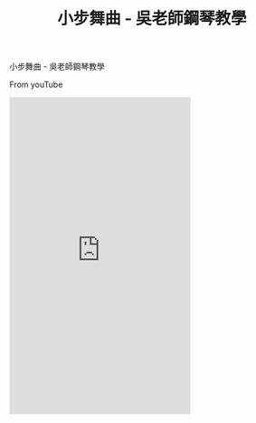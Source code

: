 ﻿---
title: 小步舞曲 - 吳老師鋼琴教學
---
小步舞曲 - 吳老師鋼琴教學

From youTube
<iframe width="320" height="560" src="https://www.youtube.com/embed/VvqL_rvC2RQ" title="小步舞曲 - 吳老師鋼琴教學" frameborder="0" allow="accelerometer; autoplay; clipboard-write; encrypted-media; gyroscope; picture-in-picture; web-share" allowfullscreen></iframe>







